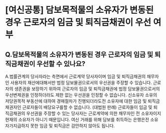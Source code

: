 # [여신공통] 담보목적물의 소유자가 변동된 경우 근로자의 임금 및 퇴직금채권이 우선 여부
## Q.담보목적물의 소유자가 변동된 경우 근로자의 임금 및 퇴직금채권이 우선할 수 있나요?
A.법률관계의 당사자라는 측면에서 근로계약 당사자이며 임금 및 퇴직금채권의 채무자인 사용자의 재산에대해서만 법정 담보물권으로서의 우선권을 주장할 수 있습니다.
근로자의 생존권을 보장하기 위하여 근로자의 임금 및 퇴직금채권에 법정 담보물권으로서의 우선변제권을 인정하더라도 제한 없는 우선권을 인정할 수 없습니다. 신소유자 소유의 저당권목적 부동산에 대하여 경매절차가 진행되더라도전 소유자에 대한 임금 및 퇴직금 채권자인 근로자들이 배당요구를할 수 없습니다.
(대법원 판례)
근로자들이 임금 및 퇴직금채권의 우선권을 주장할 수 있는 당사자는 근로계약에 의한 채무자인 전 소유자이지 현재의 소유자가 아니기 때문입니다. 여신 거래를 위해 담보를 취득하는 은행은전 소유자가지급하지 못한 임금 및 퇴직금은 감안하지 않아도 됩니다.
